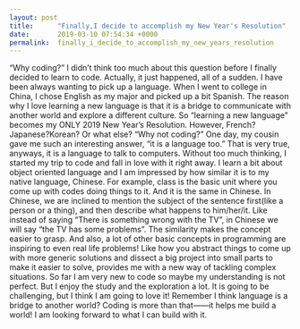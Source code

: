 ```yaml
---
layout: post
title:      "Finally,I decide to accomplish my New Year's Resolution"
date:       2019-03-10 07:54:34 +0000
permalink:  finally_i_decide_to_accomplish_my_new_years_resolution
---
```



“Why coding?” I didn’t think too much about this question before I finally decided to learn to code. Actually, it just happened, all of a sudden. 
I have been always wanting to pick up a language. When I went to college in China, I chose English as my major and picked up a bit Spanish. The reason why I love learning a new language is that it is a bridge to communicate with another world and explore a different culture. So “learning a new language” becomes my ONLY 2019 New Year’s Resolution. However, French? Japanese?Korean? Or what else? 
“Why not coding?” One day, my cousin gave me such an interesting answer, “it is a language too.”
That is very true, anyways, it is a language to talk to computers. Without too much thinking,  I started my trip to code and fall in love with it right away. 
I learn a bit about object oriented language and I am impressed by how similar it is to my native language, Chinese. For example, class is the basic unit where you come up with codes doing things to it. And it is the same in Chinese. In Chinese, we are inclined to mention the subject of the sentence first(like a person or a thing), and then describe what happens to him/her/it. Like instead of saying “There is something wrong with the TV”, in Chinese we will say “the TV has some problems”. The similarity makes the concept easier to grasp.
And also, a lot of other basic concepts in programming are inspiring to even real life problems! Like how you abstract things to come up with more generic solutions and dissect a big project into small parts to make it easier to solve, provides me with a new way of tackling complex situations.
So far I am very new to code so maybe my understanding is not perfect. But I enjoy the study and the exploration a lot. It is going to be challenging, but I think I am going to love it! Remember I think language is a bridge to another world? Coding is more than that——it helps me build a world!  I am looking forward to what I can build with it.
